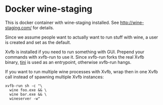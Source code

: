 Docker wine-staging
===================

This is docker container with wine-staging installed. See
http://wine-staging.com/ for details.

Since we assume people want to actually want to run stuff with wine, a user is
created and set as the default.

Xvfb is installed if you need to run something with GUI. Prepend your commands
with xvfb-run to use it. Since xvfb-run forks the real Xvfb binary, [tini] is
used as an entrypoint, otherwise xvfb-run hangs.

If you want to run multiple wine processes with Xvfb, wrap then in one Xvfb
call instead of spawning multiple Xvfb instances:

    xvfb-run sh -c "\
      wine foo.exe && \
      wine bar.exe && \
      wineserver -w"

[tini]: https://github.com/krallin/tini
